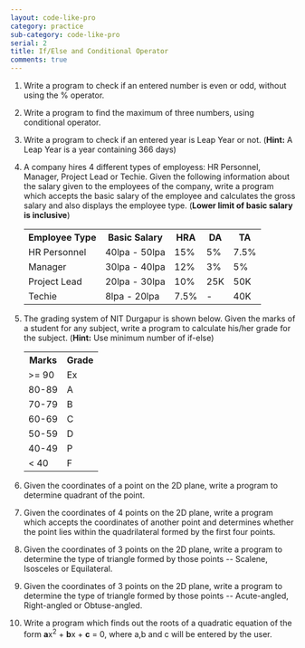 ```yaml
---
layout: code-like-pro
category: practice
sub-category: code-like-pro
serial: 2
title: If/Else and Conditional Operator
comments: true
---
```


1. Write a program to check if an entered number is even or odd, without using the % operator.
2. Write a program to find the maximum of three numbers, using conditional operator.
3. Write a program to check if an entered year is Leap Year or not. (**Hint:** A Leap Year is a year containing 366 days)
4. A company hires 4 different types of employess: HR Personnel, Manager, Project Lead or Techie. Given the following information about the salary given to the employees of the company, write a program which accepts the basic salary of the employee and calculates the gross salary and also displays the employee type. (**Lower limit of basic salary is inclusive**)

    <div class="table-container">

    <table>
        <tr>
            <th>Employee Type</th>
            <th>Basic Salary</th>
            <th>HRA</th>
            <th>DA</th>
            <th>TA</th>
        </tr>
        <tr>
            <td>HR Personnel</td>
            <td>40lpa - 50lpa</td>
            <td>15%</td>
            <td>5%</td>
            <td>7.5%</td>
        </tr>
        <tr>
            <td>Manager</td>
            <td>30lpa - 40lpa</td>
            <td>12%</td>
            <td>3%</td>
            <td>5%</td>
        </tr>
        <tr>
            <td>Project Lead</td>
            <td>20lpa - 30lpa</td>
            <td>10%</td>
            <td>25K</td>
            <td>50K</td>
        </tr>
        <tr>
            <td>Techie</td>
            <td> 8lpa - 20lpa</td>
            <td>7.5%</td>
            <td>-</td>
            <td>40K</td>
        </tr>
    </table>

    </div>

5. The grading system of NIT Durgapur is shown below. Given the marks of a student for any subject, write a program to calculate his/her grade for the subject. (**Hint:** Use minimum number of if-else)

    <div class="table-container">

    <table>
        <tr>
            <th>Marks</th>
            <th>Grade</th>
        </tr>
        <tr>
            <td>>= 90</td>
            <td>Ex</td>
        </tr>
        <tr>
            <td>80-89</td>
            <td>A</td>
        </tr>
        <tr>
            <td>70-79</td>
            <td>B</td>
        </tr>
        <tr>
            <td>60-69</td>
            <td>C</td>
        </tr>
        <tr>
            <td>50-59</td>
            <td>D</td>
        </tr>
        <tr>
            <td>40-49</td>
            <td>P</td>
        </tr>
        <tr>
            <td>< 40</td>
            <td>F</td>
        </tr>
    </table>

    </div>

6. Given the coordinates of a point on the 2D plane, write a program to determine quadrant of the point.
7. Given the coordinates of 4 points on the 2D plane, write a program which accepts the coordinates of another point and determines whether the point lies within the quadrilateral formed by the first four points.
8. Given the coordinates of 3 points on the 2D plane, write a program to determine the type of triangle formed by those points -- Scalene, Isosceles or Equilateral.
9. Given the coordinates of 3 points on the 2D plane, write a program to determine the type of triangle formed by those points -- Acute-angled, Right-angled or Obtuse-angled.
10. Write a program which finds out the roots of a quadratic equation of the form **a**x<sup>2</sup> + **b**x + **c** = 0, where a,b and c will be entered by the user.
